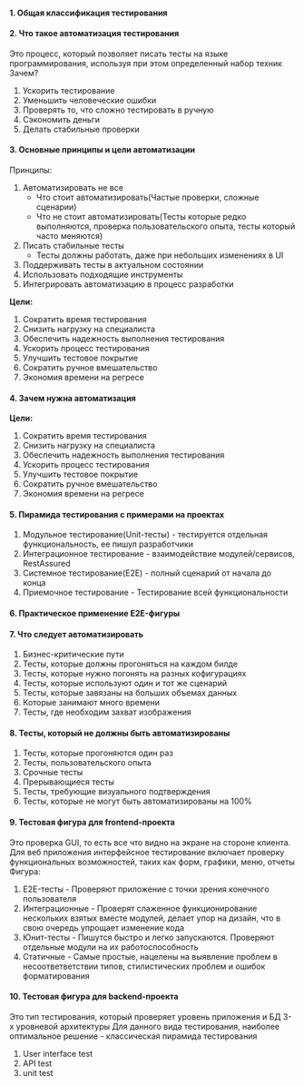 #### 1. Общая классификация тестирования 


#### 2. Что такое автоматизация тестирования
Это процесс, который позволяет писать тесты на языке программирования, используя при этом определенный набор техник
Зачем?
1. Ускорить тестирование
2. Уменьшить человеческие ошибки
3. Проверять то, что сложно тестировать в ручную
4. Сэкономить деньги
5. Делать стабильные проверки


#### 3. Основные принципы и цели автоматизации
Принципы: 
1. Автоматизировать не все
	- Что стоит автоматизировать(Частые проверки, сложные сценарии)
	- Что не стоит автоматизировать(Тесты которые редко выполняются, проверка пользовательского опыта, тесты который часто меняются)
2. Писать стабильные тесты
	- Тесты должны работать, даже при небольших изменениях в UI
3. Поддерживать тесты в актуальном состоянии
4. Использовать подходящие инструменты
5. Интегрировать автоматизацию в процесс разработки 

**Цели:**
1. Сократить время тестирования
2. Снизить нагрузку на специалиста 
3. Обеспечить надежность выполнения тестирования
4. Ускорить процесс тестирования
5. Улучшить тестовое покрытие 
6. Сократить ручное вмешательство
7. Экономия времени на регресе

#### 4. Зачем нужна автоматизация
**Цели:**
1. Сократить время тестирования
2. Снизить нагрузку на специалиста 
3. Обеспечить надежность выполнения тестирования
4. Ускорить процесс тестирования
5. Улучшить тестовое покрытие 
6. Сократить ручное вмешательство
7. Экономия времени на регресе


#### 5. Пирамида тестирования с примерами на проектах

1. Модульное тестирование(Unit-тесты) - тестируется отдельная функциональность, ее пишул разработчики
2. Интеграционное тестирование - взаимодействие модулей/сервисов, RestAssured
3. Системное тестирование(E2E) - полный сценарий от начала до конца
4. Приемочное тестирование - Тестирование всей функциональности

#### 6. Практическое применение E2E-фигуры

#### 7. Что следует автоматизировать 
1. Бизнес-критические пути
2. Тесты, которые должны прогоняться на каждом билде 
3. Тесты, которые нужно погонять на разных кофигурациях
4. Тесты, которые используют один и тот же сценарий 
5. Тесты, которые завязаны на больших объемах данных 
6. Которые занимают много времени
7. Тесты, где необходим захват изображения

#### 8. Тесты, который не должны быть автоматизированы
1. Тесты, которые прогоняются один раз
2. Тесты, пользовательского опыта
3. Срочные тесты
4. Прерывающиеся тесты
5. Тесты, требующие визуального подтверждения
6. Тесты, которые не могут быть автоматизированы на 100% 


#### 9. Тестовая фигура для frontend-проекта

Это проверка GUI, то есть все что видно на экране на стороне клиента. Для веб приложения интерфейсное тестирование включает проверку функциональных возможностей, таких как форм, графики, меню, отчеты
Фигура:
1. E2E-тесты - Проверяют приложение с точки зрения конечного пользователя
2. Интеграционные - Проверят слаженное функционирование нескольких взятых вместе модулей, делает упор на дизайн, что в свою очередь упрощает изменение кода
3. Юнит-тесты - Пишутся быстро и легко запускаются. Проверяют отдельные модули на их работоспособность
4. Статичные - Самые простые, нацелены на выявление проблем в несоответветствии типов, стилистических проблем и ошибок форматирования


#### 10. Тестовая фигура для backend-проекта 
Это тип тестирования, который проверяет уровень приложения и БД 3-х уровневой архитектуры
Для данного вида тестирования, наиболее оптимальное решение - классическая пирамида тестирования 
1. User interface test 
2. API test
3. unit test 


